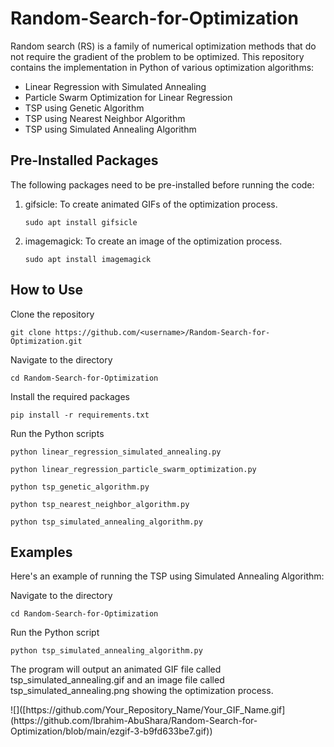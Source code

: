 <!DOCTYPE html>
<html>
<head>
	<title>Random-Search-for-Optimization</title>
</head>
<body>
	<h1>Random-Search-for-Optimization</h1>
	<p>Random search (RS) is a family of numerical optimization methods that do not require the gradient of the problem to be optimized. This repository contains the implementation in Python of various optimization algorithms:</p>
	<ul>
		<li>Linear Regression with Simulated Annealing</li>
		<li>Particle Swarm Optimization for Linear Regression</li>
		<li>TSP using Genetic Algorithm</li>
		<li>TSP using Nearest Neighbor Algorithm</li>
		<li>TSP using Simulated Annealing Algorithm</li>
	</ul>
	<h2>Pre-Installed Packages</h2>
	<p>The following packages need to be pre-installed before running the code:</p>
	<ol>
		<li>gifsicle: To create animated GIFs of the optimization process.</li>
		<p><code>sudo apt install gifsicle</code></p>
		<li>imagemagick: To create an image of the optimization process.</li>
		<p><code>sudo apt install imagemagick</code></p>
	</ol>
	<h2>How to Use</h2>
	<p>Clone the repository</p>
	<pre><code>git clone https://github.com/&lt;username&gt;/Random-Search-for-Optimization.git</code></pre>
	<p>Navigate to the directory</p>
	<pre><code>cd Random-Search-for-Optimization</code></pre>
	<p>Install the required packages</p>
	<pre><code>pip install -r requirements.txt</code></pre>
	<p>Run the Python scripts</p>
	<pre><code>python linear_regression_simulated_annealing.py</code></pre>
	<pre><code>python linear_regression_particle_swarm_optimization.py</code></pre>
	<pre><code>python tsp_genetic_algorithm.py</code></pre>
	<pre><code>python tsp_nearest_neighbor_algorithm.py</code></pre>
	<pre><code>python tsp_simulated_annealing_algorithm.py</code></pre>
	<h2>Examples</h2>
	<p>Here's an example of running the TSP using Simulated Annealing Algorithm:</p>
	<p>Navigate to the directory</p>
	<pre><code>cd Random-Search-for-Optimization</code></pre>
	<p>Run the Python script</p>
	<pre><code>python tsp_simulated_annealing_algorithm.py</code></pre>
	<p>The program will output an animated GIF file called tsp_simulated_annealing.gif and an image file called tsp_simulated_annealing.png showing the optimization process.</p>
	![]([https://github.com/Your_Repository_Name/Your_GIF_Name.gif](https://github.com/Ibrahim-AbuShara/Random-Search-for-Optimization/blob/main/ezgif-3-b9fd633be7.gif))
</body>
</html>
